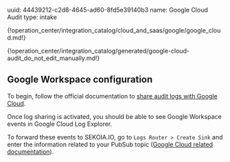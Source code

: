 uuid: 44439212-c2d8-4645-ad60-8fd5e39140b3
name: Google Cloud Audit
type: intake

{!operation_center/integration_catalog/cloud_and_saas/google/google_cloud.md!}

{!operation_center/integration_catalog/generated/google-cloud-audit_do_not_edit_manually.md!}

## Google Workspace configuration

To begin, follow the official documentation to [share audit logs with Google Cloud](https://cloud.google.com/logging/docs/audit/configure-gsuite-audit-logs). 

Once log sharing is activated, you should be able to see Google Workspace events in Google Cloud Log Explorer.

To forward these events to SEKOIA.IO, go to `Logs Router > Create Sink` and enter the information related to your PubSub topic ([Google Cloud related documentation](https://cloud.google.com/logging/docs/audit/configure-gsuite-audit-logs)).

